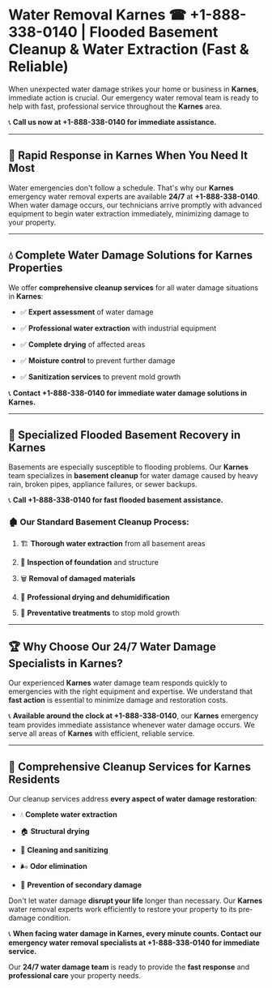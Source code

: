 # Water Removal Karnes ☎ +1-888-338-0140 | Flooded Basement Cleanup & Water Extraction (Fast & Reliable)

When unexpected water damage strikes your home or business in **Karnes**, immediate action is crucial. Our emergency water removal team is ready to help with fast, professional service throughout the **Karnes** area. 

📞 **Call us now at +1-888-338-0140 for immediate assistance.**
---
## 🚀 Rapid Response in Karnes When You Need It Most
Water emergencies don't follow a schedule. That's why our **Karnes** emergency water removal experts are available **24/7** at **+1-888-338-0140**. When water damage occurs, our technicians arrive promptly with advanced equipment to begin water extraction immediately, minimizing damage to your property.
---
## 💧 Complete Water Damage Solutions for Karnes Properties
We offer **comprehensive cleanup services** for all water damage situations in **Karnes**:
- ✅ **Expert assessment** of water damage  
- ✅ **Professional water extraction** with industrial equipment  
- ✅ **Complete drying** of affected areas  
- ✅ **Moisture control** to prevent further damage  
- ✅ **Sanitization services** to prevent mold growth  
📞 **Contact +1-888-338-0140 for immediate water damage solutions in Karnes.**
---
## 🌊 Specialized Flooded Basement Recovery in Karnes
Basements are especially susceptible to flooding problems. Our **Karnes** team specializes in **basement cleanup** for water damage caused by heavy rain, broken pipes, appliance failures, or sewer backups. 
📞 **Call +1-888-338-0140 for fast flooded basement assistance.**
### 🏚️ Our Standard Basement Cleanup Process:
1. 🏗️ **Thorough water extraction** from all basement areas  
2. 🔎 **Inspection of foundation** and structure  
3. 🗑️ **Removal of damaged materials**  
4. 💨 **Professional drying and dehumidification**  
5. 🚫 **Preventative treatments** to stop mold growth  
---
## 🏆 Why Choose Our 24/7 Water Damage Specialists in Karnes?
Our experienced **Karnes** water damage team responds quickly to emergencies with the right equipment and expertise. We understand that **fast action** is essential to minimize damage and restoration costs.
📞 **Available around the clock at +1-888-338-0140**, our **Karnes** emergency team provides immediate assistance whenever water damage occurs. We serve all areas of **Karnes** with efficient, reliable service.
---
## 🧹 Comprehensive Cleanup Services for Karnes Residents
Our cleanup services address **every aspect of water damage restoration**:
- 💧 **Complete water extraction**  
- 🏠 **Structural drying**  
- 🧼 **Cleaning and sanitizing**  
- 🌬️ **Odor elimination**  
- 🚫 **Prevention of secondary damage**  
Don't let water damage **disrupt your life** longer than necessary. Our **Karnes** water removal experts work efficiently to restore your property to its pre-damage condition.
📞 **When facing water damage in Karnes, every minute counts. Contact our emergency water removal specialists at +1-888-338-0140 for immediate service.**
Our **24/7 water damage team** is ready to provide the **fast response** and **professional care** your property needs.
